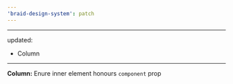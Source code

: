```yaml
---
'braid-design-system': patch
---
```


---
updated:
  - Column
---

**Column:** Enure inner element honours `component` prop
